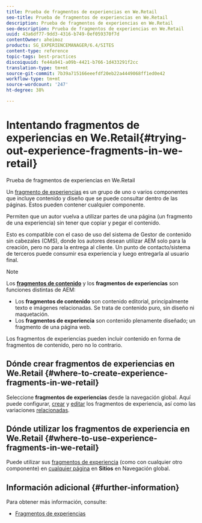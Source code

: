 ```yaml
---
title: Prueba de fragmentos de experiencias en We.Retail
seo-title: Prueba de fragmentos de experiencias en We.Retail
description: Prueba de fragmentos de experiencias en We.Retail
seo-description: Prueba de fragmentos de experiencias en We.Retail
uuid: 43a6df77-9dd3-4316-b749-0ef059370f7d
contentOwner: aheimoz
products: SG_EXPERIENCEMANAGER/6.4/SITES
content-type: reference
topic-tags: best-practices
discoiquuid: fe44a941-a09b-4421-b766-1d433291f2cc
translation-type: tm+mt
source-git-commit: 7b39a715166eeefdf20eb22a4449068ff1ed0e42
workflow-type: tm+mt
source-wordcount: '247'
ht-degree: 38%

---
```



# Intentando fragmentos de experiencias en We.Retail{#trying-out-experience-fragments-in-we-retail}

Prueba de fragmentos de experiencias en We.Retail

Un [fragmento de experiencias](/help/sites-authoring/experience-fragments.md) es un grupo de uno o varios componentes que incluye contenido y diseño que se puede consultar dentro de las páginas. Estos pueden contener cualquier componente.

Permiten que un autor vuelva a utilizar partes de una página (un fragmento de una experiencia) sin tener que copiar y pegar el contenido.

Esto es compatible con el caso de uso del sistema de Gestor de contenido sin cabezales (CMS), donde los autores desean utilizar AEM solo para la creación, pero no para la entrega al cliente. Un punto de contacto/sistema de terceros puede consumir esa experiencia y luego entregarla al usuario final.

>[!NOTE]
>
>Los **[fragmentos de contenido](/help/sites-developing/we-retail-content-fragments.md)** y los **fragmentos de experiencias** son funciones distintas de AEM:
>
>* Los **fragmentos de contenido** son contenido editorial, principalmente texto e imágenes relacionadas. Se trata de contenido puro, sin diseño ni maquetación.
>* Los **fragmentos de experiencia** son contenido plenamente diseñado; un fragmento de una página web. 

>
>
Los fragmentos de experiencias pueden incluir contenido en forma de fragmentos de contenido, pero no lo contrario.

## Dónde crear fragmentos de experiencias en We.Retail {#where-to-create-experience-fragments-in-we-retail}

Seleccione **fragmentos de experiencias** desde la navegación global. Aquí puede configurar, [crear](/help/sites-authoring/experience-fragments.md#creating-an-experience-fragment) y [editar](/help/sites-authoring/experience-fragments.md#editing-your-experience-fragment) los fragmentos de experiencia, así como las variaciones [relacionadas](/help/sites-authoring/experience-fragments.md#creating-an-experience-fragment-variation).

## Dónde utilizar los fragmentos de experiencia en We.Retail {#where-to-use-experience-fragments-in-we-retail}

Puede utilizar sus [fragmentos de experiencia](/help/sites-authoring/experience-fragments.md#using-your-experience-fragment) (como con cualquier otro componente) en [cualquier página](/help/sites-authoring/editing-content.md) en **Sitios** en Navegación global.

## Información adicional {#further-information}

Para obtener más información, consulte:

* [Fragmentos de experiencias](/help/sites-authoring/experience-fragments.md)

